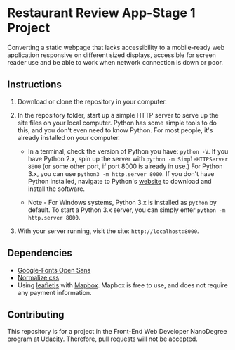 # Restaurant Review App-Stage 1 Project

Converting a static webpage that lacks accessibility to a mobile-ready web application responsive on different sized displays, accessible for screen reader use and be able to work when network connection is down or poor.

## Instructions

1. Download or clone the repository in your computer.

2. In the repository folder, start up a simple HTTP server to serve up the site files on your local computer. Python has some simple tools to do this, and you don't even need to know Python. For most people, it's already installed on your computer.

    * In a terminal, check the version of Python you have: `python -V`. If you have Python 2.x, spin up the server with `python -m SimpleHTTPServer 8000` (or some other port, if port 8000 is already in use.) For Python 3.x, you can use `python3 -m http.server 8000`. If you don't have Python installed, navigate to Python's [website](https://www.python.org/) to download and install the software.

   * Note -  For Windows systems, Python 3.x is installed as `python` by default. To start a Python 3.x server, you can simply enter `python -m http.server 8000`.

3. With your server running, visit the site: `http://localhost:8000`.

## Dependencies

- [Google-Fonts Open Sans](https://fonts.google.com/specimen/Open+Sans)
- [Normalize.css](https://necolas.github.io/normalize.css/8.0.1/normalize.css)
- Using [leafletjs](https://leafletjs.com/) with [Mapbox](https://www.mapbox.com/). Mapbox is free to use, and does not require any payment information.

## Contributing

This repository is for a project in the Front-End Web Developer NanoDegree program at Udacity. Therefore, pull requests will not be accepted.